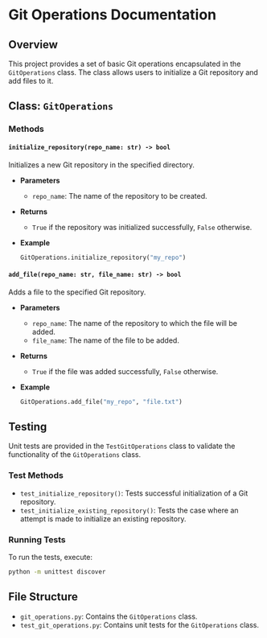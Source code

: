 # Git Operations Documentation

## Overview
This project provides a set of basic Git operations encapsulated in the `GitOperations` class. The class allows users to initialize a Git repository and add files to it.

## Class: `GitOperations`

### Methods

#### `initialize_repository(repo_name: str) -> bool`
Initializes a new Git repository in the specified directory.

- **Parameters**
  - `repo_name`: The name of the repository to be created.
  
- **Returns**
  - `True` if the repository was initialized successfully, `False` otherwise.

- **Example**
  ```python
  GitOperations.initialize_repository("my_repo")
  ```

#### `add_file(repo_name: str, file_name: str) -> bool`
Adds a file to the specified Git repository.

- **Parameters**
  - `repo_name`: The name of the repository to which the file will be added.
  - `file_name`: The name of the file to be added.

- **Returns**
  - `True` if the file was added successfully, `False` otherwise.

- **Example**
  ```python
  GitOperations.add_file("my_repo", "file.txt")
  ```

## Testing
Unit tests are provided in the `TestGitOperations` class to validate the functionality of the `GitOperations` class.

### Test Methods
- `test_initialize_repository()`: Tests successful initialization of a Git repository.
- `test_initialize_existing_repository()`: Tests the case where an attempt is made to initialize an existing repository.

### Running Tests
To run the tests, execute:
```bash
python -m unittest discover
```

## File Structure
- `git_operations.py`: Contains the `GitOperations` class.
- `test_git_operations.py`: Contains unit tests for the `GitOperations` class.